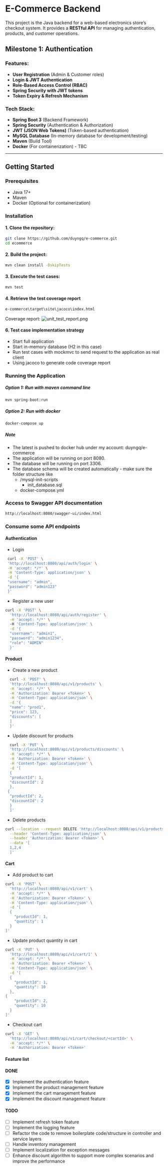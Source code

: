 # E-Commerce Backend

This project is the Java backend for a web-based electronics store’s checkout system. It provides a **RESTful API** for managing authentication, products, and customer operations.

## Milestone 1: Authentication

### Features:
- **User Registration** (Admin & Customer roles)
- **Login & JWT Authentication**
- **Role-Based Access Control (RBAC)**
- **Spring Security with JWT tokens**
- **Token Expiry & Refresh Mechanism**

### Tech Stack:
- **Spring Boot 3** (Backend Framework)
- **Spring Security** (Authentication & Authorization)
- **JWT (JSON Web Tokens)** (Token-based authentication)
- **MySQL Database** (In-memory database for development/testing)
- **Maven** (Build Tool)
- **Docker** (For containerization) - TBC

---

## Getting Started

### Prerequisites
- Java 17+
- Maven
- Docker (Optional for containerization)

### Installation

#### 1. Clone the repository:
```sh
git clone https://github.com/duyngq/e-commerce.git
cd ecommerce
```
#### 2. Build the project:
```sh
mvn clean install -DskipTests
```
#### 3. Execute the test cases:
```sh
mvn test
```
#### 4. Retrieve the test coverage report
```sh
e-commerce\target\site\jacoco\index.html
```
Coverage report:
![unit_test_report.png](unit_test_report.png)

#### 6. Test case implementation strategy
 - Start full application
 - Start in-memory database (H2 in this case)
 - Run test cases with mockmvc to send request to the application as real client
 - Using jacoco to generate code coverage report

### Running the Application
##### Option 1: Run with maven command line
```sh
mvn spring-boot:run
```
##### Option 2: Run with docker
```sh
docker-compose up
```
##### Note
- The latest is pushed to docker hub under my account: duyngq/e-commerce
- The application will be running on port 8080.
- The database will be running on port 3306.
- The database schema will be created automatically - make sure the folder structure like
  - /mysql-init-scripts
    - init_database.sql
  - docker-compose.yml

### Access to Swagger API documentation
```sh
http://localhost:8080/swagger-ui/index.html
```

### Consume some API endpoints
#### Authentication
- Login
 ```sh
  curl -X 'POST' \
  'http://localhost:8080/api/auth/login' \
  -H 'accept: */*' \
  -H 'Content-Type: application/json' \
  -d '{
  "username": "admin",
  "password": "admin123"
  }'
```

- Register a new user
```sh
curl -X 'POST' \
  'http://localhost:8080/api/auth/register' \
  -H 'accept: */*' \  
  -H 'Content-Type: application/json' \
  -d '{
  "username": "admin1",
  "password": "admin1234",
  "role": "ADMIN"
  }'
```
#### Product
- Create a new product
```sh
  curl -X 'POST' \
  'http://localhost:8080/api/v1/products' \
  -H 'accept: */*' \
  -H 'Authorization: Bearer <Token>' \
  -H 'Content-Type: application/json' \
  -d '{
  "name": "prod1",
  "price": 123,
  "discounts": [
  ]
  }'
  ```
- Update discount for products
```sh
  curl -X 'PUT' \
  'http://localhost:8080/api/v1/products/discounts' \
  -H 'accept: */*' \
  -H 'Authorization: Bearer <Token>' \
  -H 'Content-Type: application/json' \
  -d '[
  {
  "productId": 1,
  "discountId": 2
  },
 {
  "productId": 2,
  "discountId": 2
  }
  ]'
  ```
- Delete products
```sh
curl --location --request DELETE 'http://localhost:8080/api/v1/products' \
  --header 'Content-Type: application/json' \
  --header 'Authorization: Bearer <Token>' \
  --data '[
  1,2,4
  ]'
```

#### Cart
- Add product to cart
```sh
curl -X 'POST' \
  'http://localhost:8080/api/v1/cart' \
  -H 'accept: */*' \
  -H 'Authorization: Bearer <Token>' \
  -H 'Content-Type: application/json' \
  -d '[
  {
    "productId": 1,
    "quantity": 1
  }
]'
```
- Update product quantity in cart
```sh
curl -X 'PUT' \
  'http://localhost:8080/api/v1/cart/1' \
  -H 'accept: */*' \
  -H 'Authorization: Bearer <Token>' \
  -H 'Content-Type: application/json' \
  -d '[
  {
    "productId": 1,
    "quantity": 10
  },
{
    "productId": 2,
    "quantity": 10
  }
]'
```
- Checkout cart
```sh
curl -X 'GET' \
  'http://localhost:8080/api/v1/cart/checkout/<cartId>' \
  -H 'accept: */*' \
  -H 'Authorization: Bearer <Token>'
```

#### Feature list
#### DONE
- [x] Implement the authentication feature
- [x] Implement the product management feature
- [x] Implement the cart management feature
- [x] Implement the discount management feature

#### TODO
- [ ] Implement refresh token feature
- [ ] Implement the logging feature
- [ ] Refactor the code to remove boilerplate code/structure in controller and service layers
- [ ] Handle inventory management
- [ ] Implement localization for exception messages
- [ ] Enhance discount algorithm to support more complex scenarios and improve the performance 